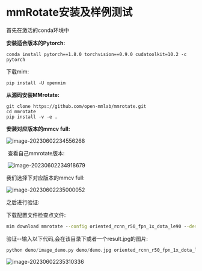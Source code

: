 # mmRotate安装及样例测试

首先在激活的conda环境中

**安装适合版本的Pytorch:**

```
conda install pytorch==1.8.0 torchvision==0.9.0 cudatoolkit=10.2 -c pytorch
```

下载mim:

```
pip install -U openmim
```

**从源码安装MMrotate:**

```
git clone https://github.com/open-mmlab/mmrotate.git
cd mmrotate
pip install -v -e .
```

**安装对应版本的mmcv full:**

![image-20230602234556268](https://evinci.oss-cn-hangzhou.aliyuncs.com/img/image-20230602234556268.png)

​	查看自己mmrotate版本:

​	![image-20230602234918679](https://evinci.oss-cn-hangzhou.aliyuncs.com/img/image-20230602234918679.png)

我们选择下对应版本的mmcv full:

![image-20230602235000052](https://evinci.oss-cn-hangzhou.aliyuncs.com/img/image-20230602235000052.png)

之后进行验证:

下载配置文件检查点文件:

```cmd
mim download mmrotate --config oriented_rcnn_r50_fpn_1x_dota_le90 --dest .
```

验证--输入以下代码,会在该目录下或者一个result.jpg的图片:

```python
python demo/image_demo.py demo/demo.jpg oriented_rcnn_r50_fpn_1x_dota_le90.py oriented_rcnn_r50_fpn_1x_dota_le90-6d2b2ce0.pth --out-file result.jpg
```

![image-20230602235310336](https://evinci.oss-cn-hangzhou.aliyuncs.com/img/image-20230602235310336.png)
